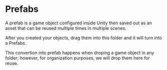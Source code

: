 # Prefabs

A prefab is a game object configured inside Unity then saved out 
as an asset that can be reused multiple times in multiple scenes.

After you created your objects, drag them into this folder and it will turn into a Prefabs.

This convertion into prefab happens when droping a game object in any folder; however,
for organization purposes, we will drop them here for reuse.